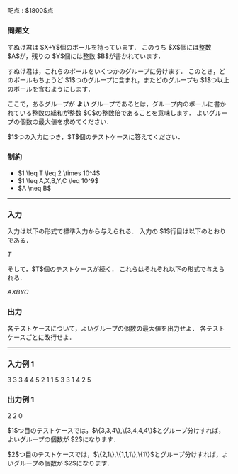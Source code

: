
<div>

<span>

<span>

<p>
配点 : $1800$点
</p>

<div>

<section>

### **問題文**

<p>
すぬけ君は $X+Y$個のボールを持っています．
このうち $X$個には整数 $A$が，残りの $Y$個には整数 $B$が書かれています．
</p>

<p>
すぬけ君は，これらのボールをいくつかのグループに分けます．
このとき，どのボールもちょうど $1$つのグループに含まれ，またどのグループも $1$つ以上のボールを含むようにします．
</p>

<p>
ここで，あるグループが
<strong>
よい
</strong>
グループであるとは，グループ内のボールに書かれている整数の総和が整数 $C$の整数倍であることを意味します．
よいグループの個数の最大値を求めてください．
</p>

<p>
$1$つの入力につき，$T$個のテストケースに答えてください．
</p>

</section>

</div>

<div>

<section>

### **制約**

<ul>

<li>
$1 \leq T \leq 2 \times 10^4$
</li>

<li>
$1 \leq A,X,B,Y,C \leq 10^9$
</li>

<li>
$A \neq B$
</li>

</ul>

</section>

</div>

---

<div>

<div>

<section>

### **入力**

<p>
入力は以下の形式で標準入力から与えられる．
入力の $1$行目は以下のとおりである．
</p>

<div>

$T$
</div>

<p>
そして，$T$個のテストケースが続く．
これらはそれぞれ以下の形式で与えられる．
</p>

<div>

$A$$X$$B$$Y$$C$
</div>

</section>

</div>

<div>

<section>

### **出力**

<p>
各テストケースについて，よいグループの個数の最大値を出力せよ．
各テストケースごとに改行せよ．
</p>

</section>

</div>

</div>

---

<div>

<section>

### **入力例 1**

<div>

3
3 3 4 4 5
2 1 1 5 3
3 1 4 2 5

</div>

</section>

</div>

<div>

<section>

### **出力例 1**

<div>

2
2
0

</div>

<p>
$1$つ目のテストケースでは，$\{3,3,4\},\{3,4,4,4\}$とグループ分けすれば，よいグループの個数が $2$になります．
</p>

<p>
$2$つ目のテストケースでは，$\{2,1\},\{1,1,1\},\{1\}$とグループ分けすれば，よいグループの個数が $2$になります．
</p>

</section>

</div>

</span>

</span>

</div>
